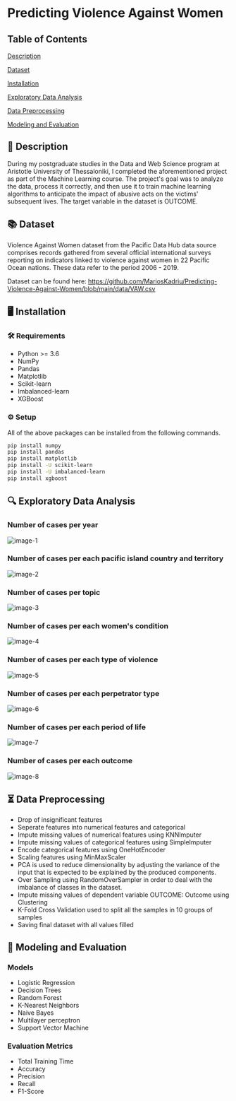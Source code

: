 # Predicting Violence Against Women

## Table of Contents

[Description](https://github.com/MariosKadriu/Predicting-Violence-Against-Women#-description)
 
[Dataset](https://github.com/MariosKadriu/Predicting-Violence-Against-Women#-dataset)

[Installation](https://github.com/MariosKadriu/Predicting-Violence-Against-Women#%EF%B8%8F-installation)

[Exploratory Data Analysis](https://github.com/MariosKadriu/Predicting-Violence-Against-Women#-exploratory-data-analysis)

[Data Preprocessing](https://github.com/MariosKadriu/Predicting-Violence-Against-Women#-data-preprocessing)

[Modeling and Evaluation](https://github.com/MariosKadriu/Predicting-Violence-Against-Women#-modeling-and-evaluation)


## 📝 Description

During my postgraduate studies in the Data and Web Science program at Aristotle University of Thessaloniki, I completed the aforementioned project as part of the Machine Learning course. The project's goal was to analyze the data, process it correctly, and then use it to train machine learning algorithms to anticipate the impact of abusive acts on the victims' subsequent lives. The target variable in the dataset is OUTCOME.

## 📚 Dataset

Violence Against Women dataset from the Pacific Data Hub data source comprises records gathered from several official international surveys reporting on indicators linked to violence against women in 22 Pacific Ocean nations. These data refer to the period 2006 - 2019.

Dataset can be found here: https://github.com/MariosKadriu/Predicting-Violence-Against-Women/blob/main/data/VAW.csv

## 🖥️ Installation

### 🛠️ Requirements
* Python >= 3.6
* NumPy
* Pandas
* Matplotlib
* Scikit-learn
* Imbalanced-learn
* XGBoost

### ⚙️ Setup

All of the above packages can be installed from the following commands.

```bash
pip install numpy
pip install pandas
pip install matplotlib
pip install -U scikit-learn
pip install -U imbalanced-learn
pip install xgboost

```

## 🔍 Exploratory Data Analysis

### Number of cases per year
![image-1](https://user-images.githubusercontent.com/19438003/191947304-d93139ef-a8c4-49b1-9c7e-2c900b5d1b68.png)

### Number of cases per each pacific island country and territory
![image-2](https://user-images.githubusercontent.com/19438003/191947823-7b8adee3-9093-44be-b3bb-3c51b60223ad.png)

### Number of cases per topic
![image-3](https://user-images.githubusercontent.com/19438003/191947909-6edc16a2-a89b-4fc4-9ff1-6e4c756582cf.png)

### Number of cases per each women's condition
![image-4](https://user-images.githubusercontent.com/19438003/191948112-b8427c93-36b0-4e55-8b06-aa6663095401.png)

### Number of cases per each type of violence
![image-5](https://user-images.githubusercontent.com/19438003/191948222-2cc743a2-7955-4c58-9795-703263a60160.png)

### Number of cases per each perpetrator type
![image-6](https://user-images.githubusercontent.com/19438003/191948529-b6c9a817-125c-4453-ab04-9b27bfd4700d.png)

### Number of cases per each period of life
![image-7](https://user-images.githubusercontent.com/19438003/191948913-227fd53a-6fa1-4c5a-a023-3bcdb7d9774c.png)

### Number of cases per each outcome
![image-8](https://user-images.githubusercontent.com/19438003/191949386-b669d138-6865-4cdb-8310-ddfaf6717c6e.png)

## ⏳ Data Preprocessing

* Drop of insignificant features
* Seperate features into numerical features and categorical
* Impute missing values of numerical features using KNNImputer
* Impute missing values of categorical features using SimpleImputer
* Encode categorical features using OneHotEncoder
* Scaling features using MinMaxScaler
* PCA is used to reduce dimensionality by adjusting the variance of the input that is expected to be explained by the produced components.
* Over Sampling using RandomOverSampler in order to deal with the imbalance of classes in the dataset.
* Impute missing values of dependent variable OUTCOME: Outcome using Clustering
* K-Fold Cross Validation used to split all the samples in 10 groups of samples
* Saving final dataset with all values filled

## 🎯 Modeling and Evaluation

### Models

* Logistic Regression
* Decision Trees
* Random Forest
* K-Nearest Neighbors
* Naive Bayes
* Multilayer perceptron
* Support Vector Machine

### Evaluation Metrics

* Total Training Time
* Accuracy
* Precision
* Recall
* F1-Score
